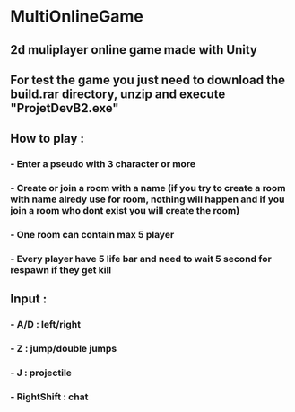 # MultiOnlineGame
## 2d muliplayer online game made with Unity

## For test the game you just need to download the build.rar directory, unzip and execute "ProjetDevB2.exe"

## How to play : 
###       - Enter a pseudo with 3 character or more
###   - Create or join a room with a name (if you try to create a room with name alredy use for room, nothing will happen and if you join a room who dont exist you will create the room)
###   - One room can contain max 5 player
###   - Every player have 5 life bar and need to wait 5 second for respawn if they get kill 

## Input :
###   - A/D : left/right
###   - Z : jump/double jumps
###   - J : projectile
###   - RightShift : chat
